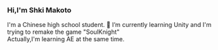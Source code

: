 ### Hi,I'm Shki Makoto  
I'm a Chinese high school student.
🌱 I’m currently learning Unity and I'm trying to remake the game "SoulKnight"  
Actually,I'm learning AE at the same time.
<!--
**ShikiMakoto/ShikiMakoto** is a ✨ _special_ ✨ repository because its `README.md` (this file) appears on your GitHub profile.

Here are some ideas to get you started:

- 🔭 I’m currently working on ...
- 🌱 I’m currently learning ...
- 👯 I’m looking to collaborate on ...
- 🤔 I’m looking for help with ...
- 💬 Ask me about ...
- 📫 How to reach me: ...
- 😄 Pronouns: ...
- ⚡ Fun fact: ...
-->
